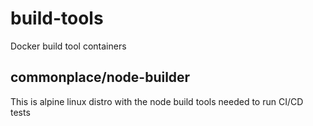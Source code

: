 # build-tools

Docker build tool containers

## commonplace/node-builder

This is alpine linux distro with the node build tools needed to run CI/CD tests

